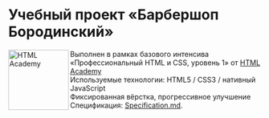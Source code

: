 # Учебный проект «Барбершоп Бородинский»
<img src="https://up.htmlacademy.ru/static/img/intensive/htmlcss/logo-for-github-2.png" align="left" width="120" height="120" alt="HTML Academy">

Выполнен в рамках базового интенсива<br>
«Профессиональный HTML и CSS, уровень 1» от [HTML Academy](https://htmlacademy.ru)<br>
Используемые технологии: HTML5 / CSS3 / нативный JavaScript<br>
Фиксированная вёрстка, прогрессивное улучшение<br>
Спецификация: [Specification.md](https://github.com/Avxodiar/barbershop/blob/master/Specification.md).
